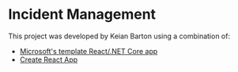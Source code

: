 # Incident Management

This project was developed by Keian Barton using a combination of:
- [Microsoft's template React/.NET Core app](https://docs.microsoft.com/en-us/aspnet/core/client-side/spa/react)
- [Create React App](https://github.com/facebookincubator/create-react-app)

